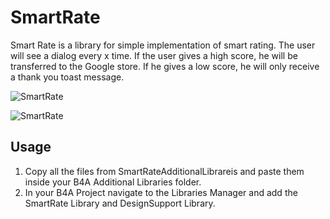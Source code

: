 # SmartRate

Smart Rate is a library for simple implementation of smart rating. The user will see a dialog every x time. If the user gives a high score, he will be transferred to the Google store. If he gives a low score, he will only receive a thank you toast message.

![SmartRate](https://i.imgur.com/9U6N4Ed.png)

![SmartRate](https://i.imgur.com/W6bq81v.png)

## Usage
1. Copy all the files from SmartRateAdditionalLibrareis and paste them inside your B4A Additional Libraries folder.
2. In your B4A Project navigate to the Libraries Manager and add the SmartRate Library and DesignSupport Library.
